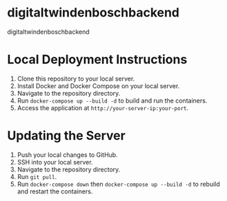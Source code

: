 # digitaltwindenboschbackend
digitaltwindenboschbackend


# Local Deployment Instructions

1.  Clone this repository to your local server.
2.  Install Docker and Docker Compose on your local server.
3.  Navigate to the repository directory.
4.  Run `docker-compose up --build -d` to build and run the containers.
5.  Access the application at `http://your-server-ip:your-port`.

# Updating the Server

1.  Push your local changes to GitHub.
2.  SSH into your local server.
3.  Navigate to the repository directory.
4.  Run `git pull`.
5.  Run `docker-compose down` then `docker-compose up --build -d` to rebuild and restart the containers.
